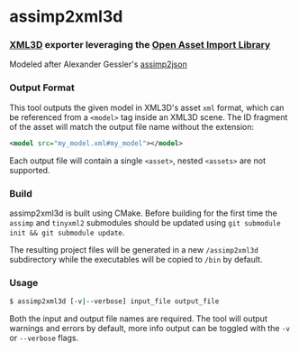 assimp2xml3d
========

### [XML3D](https://github.com/xml3d/xml3d.js) exporter leveraging the [Open Asset Import Library](https://github.com/assimp/assimp)
Modeled after Alexander Gessler's [assimp2json](https://github.com/acgessler/assimp2json)

### Output Format
This tool outputs the given model in XML3D's asset ```xml``` format, which can  be referenced from a ```<model>``` tag inside
an XML3D scene. The ID fragment of the asset will match the output file name without the extension:

```xml
<model src="my_model.xml#my_model"></model>
```

Each output file will contain a single ```<asset>```, nested ```<assets>``` are not supported.

### Build
assimp2xml3d is built using CMake. Before building for the first time the ```assimp``` and ```tinyxml2``` submodules should be
updated using ```git submodule init && git submodule update```.

The resulting project files will be generated in a new ```/assimp2xml3d``` subdirectory while the executables will be copied to ```/bin``` by default.

### Usage

```bash
$ assimp2xml3d [-v|--verbose] input_file output_file
```

Both the input and output file names are required. The tool will output warnings and errors by default, more info output can be toggled
with the ```-v``` or ```--verbose``` flags.
